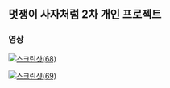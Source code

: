 ## 멋쟁이 사자처럼 2차 개인 프로젝트

### 영상

[![스크린샷(68)](https://github.com/user-attachments/assets/2bea53c7-3db6-4f2c-8d65-05461bea65eb)](https://youtu.be/KchgcAR7WuM)

[![스크린샷(69)](https://github.com/user-attachments/assets/7a4d5ecb-7bed-4285-9c22-2e2632df50d0)](https://youtu.be/2FUIkYmBfng)

